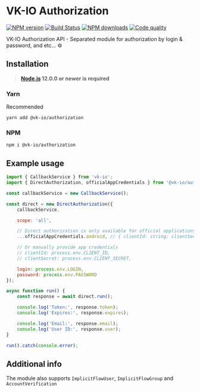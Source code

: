 # VK-IO Authorization
<a href="https://www.npmjs.com/package/@vk-io/authorization"><img src="https://img.shields.io/npm/v/@vk-io/authorization.svg?style=flat-square" alt="NPM version"></a>
<a href="https://travis-ci.org/negezor/vk-io"><img src="https://img.shields.io/travis/negezor/vk-io.svg?style=flat-square" alt="Build Status"></a>
<a href="https://www.npmjs.com/package/@vk-io/authorization"><img src="https://img.shields.io/npm/dt/@vk-io/authorization.svg?style=flat-square" alt="NPM downloads"></a>
<a href="https://www.codacy.com/app/negezor/vk-io"><img src="https://img.shields.io/codacy/grade/25ee36d46e6e498981a74f8b0653aacc.svg?style=flat-square" alt="Code quality"></a>

VK-IO Authorization API - Separated module for authorization by login & password, and etc... ⚙️

## Installation
> **[Node.js](https://nodejs.org/) 12.0.0 or newer is required**  

### Yarn
Recommended
```
yarn add @vk-io/authorization
```

### NPM
```
npm i @vk-io/authorization
```

## Example usage
```js
import { CallbackService } from 'vk-io';
import { DirectAuthorization, officialAppCredentials } from '@vk-io/authorization';

const callbackService = new CallbackService();

const direct = new DirectAuthorization({
	callbackService,

	scope: 'all',

	// Direct authorization is only available for official applications
	...officialAppCredentials.android, // { clientId: string; clientSecret: string; }

	// Or manually provide app credentials
	// clientId: process.env.CLIENT_ID,
	// clientSecret: process.env.CLIENT_SECRET,

	login: process.env.LOGIN,
	password: process.env.PASSWORD
});

async function run() {
	const response = await direct.run();

	console.log('Token:', response.token);
	console.log('Expires:', response.expires);

	console.log('Email:', response.email);
	console.log('User ID:', response.user);
}

run().catch(console.error);
```

## Additional info 

The module also supports `ImplicitFlowUser`, `ImplicitFlowGroup` and `AccountVerification`
